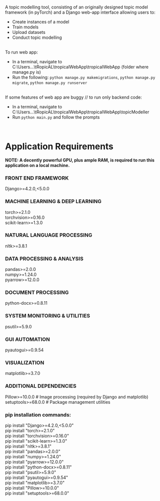A topic modelling tool, consisting of an originally designed topic model framework (in pyTorch) and a Django web-app interface allowing users to:
- Create instances of a model
- Train models
- Upload datasets
- Conduct topic modelling


<br/>To run web app:
- In a terminal, navigate to C:\Users\...\tRopicAL\tropicalWebApp\tropicalWebApp (folder where manage.py is)
- Run the following: ```python manage.py makemigrations```, ```python manage.py migrate```, ```python manage.py runserver```


<br/>If some features of web app are buggy // to run only backend code:
- In a terminal, navigate to C:\Users\...\tRopicAL\tropicalWebApp\tropicalWebApp\topicModeller
- Run ```python main.py``` and follow the prompts
<br/>


# Application Requirements
<b>NOTE: A decently powerful GPU, plus ample RAM, is required to run this application on a local machine.</b>

### FRONT END FRAMEWORK
Django>=4.2.0,<5.0.0

### MACHINE LEARNING & DEEP LEARNING
torch>=2.1.0
<br/>torchvision>=0.16.0
<br/>scikit-learn>=1.3.0

### NATURAL LANGUAGE PROCESSING
nltk>=3.8.1

### DATA PROCESSING & ANALYSIS
pandas>=2.0.0
<br/>numpy>=1.24.0
<br/>pyarrow>=12.0.0

### DOCUMENT PROCESSING
python-docx>=0.8.11

### SYSTEM MONITORING & UTILITIES
psutil>=5.9.0

### GUI AUTOMATION
pyautogui>=0.9.54

### VISUALIZATION
matplotlib>=3.7.0

### ADDITIONAL DEPENDENCIES
Pillow>=10.0.0  # Image processing (required by Django and matplotlib)
<br/>setuptools>=68.0.0  # Package management utilities

### pip installation commands:
pip install "Django>=4.2.0,<5.0.0"
<br/>pip install "torch>=2.1.0"
<br/>pip install "torchvision>=0.16.0"
<br/>pip install "scikit-learn>=1.3.0"
<br/>pip install "nltk>=3.8.1"
<br/>pip install "pandas>=2.0.0"
<br/>pip install "numpy>=1.24.0"
<br/>pip install "pyarrow>=12.0.0"
<br/>pip install "python-docx>=0.8.11"
<br/>pip install "psutil>=5.9.0"
<br/>pip install "pyautogui>=0.9.54"
<br/>pip install "matplotlib>=3.7.0"
<br/>pip install "Pillow>=10.0.0"
<br/>pip install "setuptools>=68.0.0"
